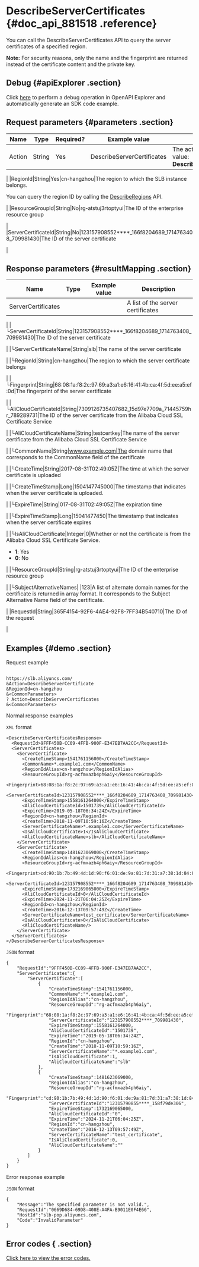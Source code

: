 # DescribeServerCertificates {#doc_api_881518 .reference}

You can call the DescribeServerCertificates API to query the server certificates of a specified region.

**Note:** For security reasons, only the name and the fingerprint are returned instead of the certificate content and the private key.

## Debug {#apiExplorer .section}

Click [here](https://api.aliyun.com/#product=Slb&api=DescribeServerCertificates) to perform a debug operation in OpenAPI Explorer and automatically generate an SDK code example.

## Request parameters {#parameters .section}

|Name|Type|Required?|Example value|Description|
|----|----|---------|-------------|-----------|
|Action|String|Yes|DescribeServerCertificates|The action to perform. Valid value: **DescribeServerCertificates**

 |
|RegionId|String|Yes|cn-hangzhou|The region to which the SLB instance belongs.

 You can query the region ID by calling the [DescribeRegions](~~27584~~) API.

 |
|ResourceGroupId|String|No|rg-atstuj3rtoptyui|The ID of the enterprise resource group

 |
|ServerCertificateId|String|No|123157908552\*\*\*\*\_166f8204689\_1714763408\_709981430|The ID of the server certificate

 |

## Response parameters {#resultMapping .section}

|Name|Type|Example value|Description|
|----|----|-------------|-----------|
|ServerCertificates| | |A list of the server certificates

 |
|└ServerCertificateId|String|123157908552\*\*\*\*\_166f8204689\_1714763408\_709981430|The ID of the server certificate

 |
|└ServerCertificateName|String|slb|The name of the server certificate

 |
|└RegionId|String|cn-hangzhou|The region to which the server certificate belongs

 |
|└Fingerprint|String|68:08:1a:f8:2c:97:69:a3:a1:e6:16:41:4b:ca:4f:5d:ee:a5:ef:0d|The fingerprint of the server certificate

 |
|└AliCloudCertificateId|String|7309126735407682\_15d97e7709a\_71445759hr\_789289731|The ID of the server certificate from the Alibaba Cloud SSL Certificate Service

 |
|└AliCloudCertificateName|String|testcertkey|The name of the server certificate from the Alibaba Cloud SSL Certificate Service

 |
|└CommonName|String|www.example.com|The domain name that corresponds to the CommonName field of the certificate

 |
|└CreateTime|String|2017-08-31T02:49:05Z|The time at which the server certificate is uploaded

 |
|└CreateTimeStamp|Long|1504147745000|The timestamp that indicates when the server certificate is uploaded.

 |
|└ExpireTime|String|017-08-31T02:49:05Z|The expiration time

 |
|└ExpireTimeStamp|Long|15041477450|The timestamp that indicates when the server certificate expires

 |
|└IsAliCloudCertificate|Integer|0|Whether or not the certificate is from the Alibaba Cloud SSL Certificate Service.

 -   **1**: Yes
-   **0**: No

 |
|└ResourceGroupId|String|rg-atstuj3rtoptyui|The ID of the enterprise resource group

 |
|└SubjectAlternativeNames| |123|A list of alternate domain names for the certificate is returned in array format. It corresponds to the Subject Alternative Name field of the certificate.

 |
|RequestId|String|365F4154-92F6-4AE4-92F8-7FF34B540710|The ID of the request

 |

## Examples {#demo .section}

Request example

``` {#request_demo}

https://slb.aliyuncs.com/
&Action=DescribeServerCertificate
&RegionId=cn-hangzhou
&<CommonParameters>
? Action=DescribeServerCertificates
&<CommonParameters>

```

Normal response examples

`XML` format

``` {#xml_return_success_demo}
<DescribeServerCertificatesResponse>
  <RequestId>9FFF450B-CC09-4FFB-900F-E347EB7AA2CC</RequestId>
  <ServerCertificates>
    <ServerCertificate>
      <CreateTimeStamp>1541761156000</CreateTimeStamp>
      <CommonName>*.example1.com</CommonName>
      <RegionIdAlias>cn-hangzhou</RegionIdAlias>
      <ResourceGroupId>rg-acfmxazb4ph6aiy</ResourceGroupId>
      <Fingerprint>68:08:1a:f8:2c:97:69:a3:a1:e6:16:41:4b:ca:4f:5d:ee:a5:ef:0d</Fingerprint>
      <ServerCertificateId>123157908552****_166f8204689_1714763408_709981430</ServerCertificateId>
      <ExpireTimeStamp>1558161264000</ExpireTimeStamp>
      <AliCloudCertificateId>1501739</AliCloudCertificateId>
      <ExpireTime>2019-05-18T06:34:24Z</ExpireTime>
      <RegionId>cn-hangzhou</RegionId>
      <CreateTime>2018-11-09T10:59:16Z</CreateTime>
      <ServerCertificateName>*.example1.com</ServerCertificateName>
      <IsAliCloudCertificate>1</IsAliCloudCertificate>
      <AliCloudCertificateName>slb</AliCloudCertificateName>
    </ServerCertificate>
    <ServerCertificate>
      <CreateTimeStamp>1481623069000</CreateTimeStamp>
      <RegionIdAlias>cn-hangzhou</RegionIdAlias>
      <ResourceGroupId>rg-acfmxazb4ph6aiy</ResourceGroupId>
      <Fingerprint>cd:90:1b:7b:49:4d:1d:90:f6:01:de:9a:81:7d:31:a7:38:1d:84:8d</Fingerprint>
      <ServerCertificateId>123157908552****_166f8204689_1714763408_709981430</ServerCertificateId>
      <ExpireTimeStamp>1732169065000</ExpireTimeStamp>
      <AliCloudCertificateId>0</AliCloudCertificateId>
      <ExpireTime>2024-11-21T06:04:25Z</ExpireTime>
      <RegionId>cn-hangzhou</RegionId>
      <CreateTime>2016-12-13T09:57:49Z</CreateTime>
      <ServerCertificateName>test_certificate</ServerCertificateName>
      <IsAliCloudCertificate>0</IsAliCloudCertificate>
      <AliCloudCertificateName/>
    </ServerCertificate>
  </ServerCertificates>
</DescribeServerCertificatesResponse>

```

`JSON` format

``` {#json_return_success_demo}
{
	"RequestId":"9FFF450B-CC09-4FFB-900F-E347EB7AA2CC",
	"ServerCertificates":{
		"ServerCertificate":[
			{
				"CreateTimeStamp":1541761156000,
				"CommonName":"*.example1.com",
				"RegionIdAlias":"cn-hangzhou",
				"ResourceGroupId":"rg-acfmxazb4ph6aiy",
				"Fingerprint":"68:08:1a:f8:2c:97:69:a3:a1:e6:16:41:4b:ca:4f:5d:ee:a5:ef:0d",
				"ServerCertificateId":"123157908552****_709981430",
				"ExpireTimeStamp":1558161264000,
				"AliCloudCertificateId":"1501739",
				"ExpireTime":"2019-05-18T06:34:24Z",
				"RegionId":"cn-hangzhou",
				"CreateTime":"2018-11-09T10:59:16Z",
				"ServerCertificateName":"*.example1.com",
				"IsAliCloudCertificate":1,
				"AliCloudCertificateName":"slb"
			},
			{
				"CreateTimeStamp":1481623069000,
				"RegionIdAlias":"cn-hangzhou",
				"ResourceGroupId":"rg-acfmxazb4ph6aiy",
				"Fingerprint":"cd:90:1b:7b:49:4d:1d:90:f6:01:de:9a:81:7d:31:a7:38:1d:84:8d",
				"ServerCertificateId":"12315790855****_158f79de306",
				"ExpireTimeStamp":1732169065000,
				"AliCloudCertificateId":"0",
				"ExpireTime":"2024-11-21T06:04:25Z",
				"RegionId":"cn-hangzhou",
				"CreateTime":"2016-12-13T09:57:49Z",
				"ServerCertificateName":"test_certificate",
				"IsAliCloudCertificate":0,
				"AliCloudCertificateName":""
			}
		]
	}
}
```

Error response example

`JSON` format

``` {#json_return_failed_demo}
{
	"Message":"The specified parameter is not valid.",
	"RequestId":"0669D684-69D8-408E-A4FA-B9011E0F4E66",
	"HostId":"slb-pop.aliyuncs.com",
	"Code":"InvalidParameter"
}
```

## Error codes { .section}

[Click here to view the error codes.](https://error-center.aliyun.com/status/product/Slb)

